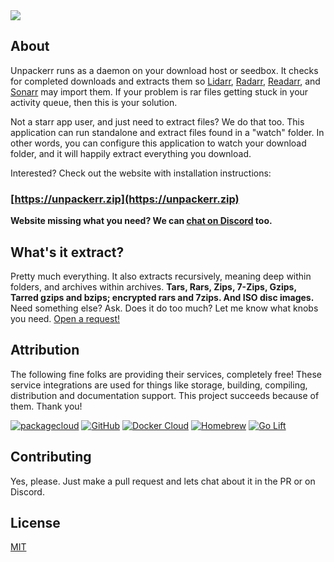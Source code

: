 <img style="max-width:840px;" src="https://raw.githubusercontent.com/wiki/Unpackerr/unpackerr/images/unpackerr-logo-text.png">

## About

Unpackerr runs as a daemon on your download host or seedbox.
It checks for completed downloads and extracts them so
[Lidarr](http://lidarr.audio), [Radarr](http://radarr.video),
[Readarr](http://readarr.com), and [Sonarr](http://sonarr.tv) may import them. 
If your problem is rar files getting stuck in your activity queue, then this is your solution.

Not a starr app user, and just need to extract files? We do that too.
This application can run standalone and extract files found in a "watch" folder.
In other words, you can configure this application to watch your download folder, and
it will happily extract everything you download. 

Interested? Check out the website with installation instructions:

### [https://unpackerr.zip](https://unpackerr.zip)

**Website missing what you need? We can [chat on Discord](https://golift.io/discord) too.**

## What's it extract?

Pretty much everything. It also extracts recursively, meaning deep within folders, and archives within archives.
**Tars, Rars, Zips, 7-Zips, Gzips, Tarred gzips and bzips; encrypted rars and 7zips. And ISO disc images.**
Need something else? Ask. Does it do too much? Let me know what knobs you need. [Open a request!](https://github.com/Unpackerr/unpackerr/issues/new)

## Attribution

The following fine folks are providing their services, completely free! These service
integrations are used for things like storage, building, compiling, distribution and
documentation support. This project succeeds because of them. Thank you!

[![packagecloud](https://docs.golift.io/integrations/packagecloud.png "PackageCloud.io")](https://packagecloud.io)
[![GitHub](https://docs.golift.io/integrations/octocat.png "GitHub")](https://GitHub.com)
[![Docker Cloud](https://docs.golift.io/integrations/docker.png "Docker Cloud")](https://cloud.docker.com)
[![Homebrew](https://docs.golift.io/integrations/homebrew.png "Homebrew")](https://brew.sh)
[![Go Lift](https://docs.golift.io/integrations/golift.png "Go Lift")](https://golift.io)

## Contributing

Yes, please. Just make a pull request and lets chat about it in the PR or on Discord.

## License

[MIT](https://github.com/Unpackerr/unpackerr/blob/main/LICENSE)
